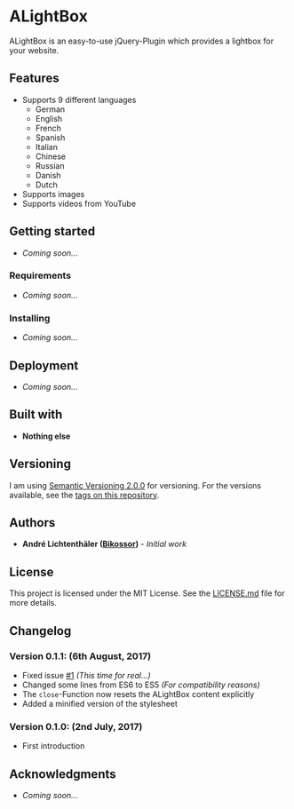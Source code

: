 # ALightBox
ALightBox is an easy-to-use jQuery-Plugin which provides a lightbox for your website.

## Features
- Supports 9 different languages
	- German
	- English
	- French
	- Spanish
	- Italian
	- Chinese
	- Russian
	- Danish
	- Dutch
- Supports images
- Supports videos from YouTube

## Getting started
- *Coming soon...*

### Requirements
- *Coming soon...*

### Installing
- *Coming soon...*

## Deployment
- *Coming soon...*

## Built with
- **Nothing else**

## Versioning
I am using [Semantic Versioning 2.0.0](http://semver.org/) for versioning. For the versions available, see the [tags on this repository](https://github.com/Bikossor/ALightBox/tags).

## Authors
- **André Lichtenthäler ([Bikossor](https://github.com/Bikossor))** - *Initial work*

## License
This project is licensed under the MIT License. See the [LICENSE.md](LICENSE.md) file for more details.

## Changelog
### Version 0.1.1: (6th August, 2017)
- Fixed issue [#1](/issues/1) *(This time for real...)*
- Changed some lines from ES6 to ES5 *(For compatibility reasons)*
- The ``close``-Function now resets the ALightBox content explicitly
- Added a minified version of the stylesheet

### Version 0.1.0: (2nd July, 2017)
- First introduction

## Acknowledgments
- *Coming soon...*
